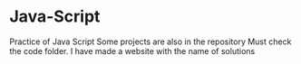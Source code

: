 # Java-Script
Practice of Java Script
Some projects are also in the repository
Must check the code folder.
I have made a website with the name of solutions